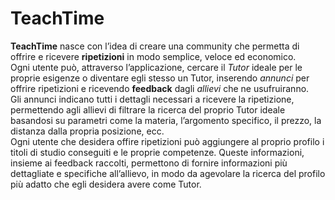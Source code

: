 <h1>TeachTime</h1>

**TeachTime** nasce con l’idea di creare una community che permetta di offrire e ricevere **ripetizioni** in modo semplice,
veloce ed economico.
<br/>Ogni utente può, attraverso l’applicazione, cercare il *Tutor* ideale per le proprie esigenze 
o diventare egli stesso un Tutor, inserendo *annunci* per offrire ripetizioni e ricevendo **feedback** dagli *allievi* 
che ne usufruiranno. 
<br/>Gli annunci indicano tutti i dettagli necessari a ricevere la ripetizione, 
permettendo agli allievi di filtrare la ricerca del proprio Tutor ideale basandosi 
su parametri come la materia, l’argomento specifico, il prezzo, la distanza dalla propria posizione, ecc. 
<br/>Ogni utente che desidera offire ripetizioni può aggiungere al proprio profilo i 
titoli di studio conseguiti e le proprie competenze. Queste informazioni, insieme ai feedback raccolti, 
permettono di fornire informazioni più dettagliate e specifiche all’allievo, 
in modo da agevolare la ricerca del profilo più adatto che egli desidera avere come Tutor.
